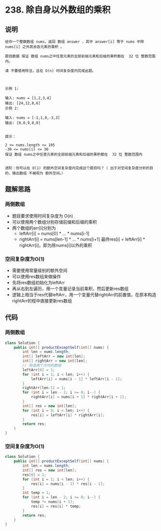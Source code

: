 # 238. 除自身以外数组的乘积

## 说明

```
给你一个整数数组 nums，返回 数组 answer ，其中 answer[i] 等于 nums 中除 nums[i] 之外其余各元素的乘积 。

题目数据 保证 数组 nums之中任意元素的全部前缀元素和后缀的乘积都在  32 位 整数范围内。

请 不要使用除法，且在 O(n) 时间复杂度内完成此题。

 

示例 1:

输入: nums = [1,2,3,4]
输出: [24,12,8,6]
示例 2:

输入: nums = [-1,1,0,-3,3]
输出: [0,0,9,0,0]
 

提示：

2 <= nums.length <= 105
-30 <= nums[i] <= 30
保证 数组 nums之中任意元素的全部前缀元素和后缀的乘积都在  32 位 整数范围内
 

进阶：你可以在 O(1) 的额外空间复杂度内完成这个题目吗？（ 出于对空间复杂度分析的目的，输出数组 不被视为 额外空间。）
```

## 题解思路

### 两侧数组

- 题目要求使用时间复杂度为 O(n)
- 可以使用两个数组分别存储前缀和后缀的乘积
- 两个数组的arr[i]分别为
  - leftArr[i] = nums[0] * ... * nums[i-1]
  - rightArr[i] = nums[len-1] * ... * nums[i+1]
 最终res[i] = leftArr[i] * rightArr[i]，即为除nums[i]以外的乘积

### 空间复杂度为O(1)

- 需要使用常量级别的额外空间
- 可以使用res数组来做操作
- 先将res数组初始化为leftArr
- 再从右到左遍历，用一个变量记录当前乘积，然后更新res数组
- 逻辑上相当于res代替leftArr，用一个变量代替rightArr的前置值，在原本构造rightArr的程中直接更新res数组

## 代码

### 两侧数组

```java
class Solution {
    public int[] productExceptSelf(int[] nums) {
        int len = nums.length;
        int[] leftArr = new int[len];
        int[] rightArr = new int[len];
        // 构造两个方向的数组
        leftArr[0] = 1;
        for (int i = 1; i < len; i++) {
            leftArr[i] = nums[i - 1] * leftArr[i - 1];
        }
        rightArr[len-1] = 1;
        for (int i = len - 2; i >= 0; i--) {
            rightArr[i] = nums[i + 1] * rightArr[i + 1];
        }
        int[] res = new int[len];
        for (int i = 0; i < len; i++) {
            res[i] = leftArr[i] * rightArr[i];
        }
        return res;
    }
}
```

### 空间复杂度为O(1)

```java
class Solution {
    public int[] productExceptSelf(int[] nums) {
        int len = nums.length;
        int[] res = new int[len];
        res[0] = 1;
        for (int i = 1; i < len; i++) {
            res[i] = nums[i - 1] * res[i - 1];
        }
        int temp = 1;
        for (int i = len - 2; i >= 0; i--) {
            temp *= nums[i + 1];
            res[i] = res[i] * temp;
        }
        return res;
    }
}
```

